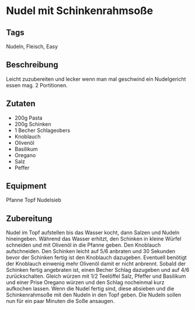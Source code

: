 # Nudel mit Schinkenrahmsoße

## Tags

Nudeln, Fleisch, Easy

## Beschreibung

Leicht zuzubereiten und lecker wenn man mal geschwind ein Nudelgericht essen mag.
2 Portitionen.

## Zutaten

- 200g Pasta
- 200g Schinken
- 1 Becher Schlageobers
- Knoblauch
- Olivenöl
- Basilikum
- Oregano
- Salz
- Peffer

## Equipment

Pfanne
Topf
Nudelsieb

## Zubereitung

Nudel im Topf aufstellen bis das Wasser kocht, dann Salzen und Nudeln hineingeben.
Während das Wasser erhitzt, den Schinken in kleine Würfel schneiden und mit Olivenöl in die Pfanne geben.
Den Knoblauch aufschneiden.
Den Schinken leicht auf 5/6 anbraten und 30 Sekunden bevor der Schinken fertig ist den Knoblauch dazugeben.
Eventuell benötigt der Knoblauch einwenig mehr Olivenöl damit er nicht anbrennt.
Sobald der Schinken fertig angebraten ist, einen Becher Schlag dazugeben und auf 4/6 zurückschalten.
Gleich würzen mit 1/2 Teelöffel Salz, Pfeffer und Basilikum und einer Prise Oregano würzen und den Schlag nocheinmal kurz aufkochen lassen.
Wenn die Nudel fertig sind, diese absieben und die Schinkenrahmsoße mit den Nudeln in den Topf geben.
Die Nudeln sollen nun für ein paar Minuten die Soße ansaugen.